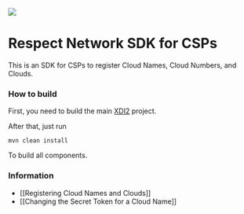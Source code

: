 <img src="http://respectnetwork.github.com/rn-member-graph-service/images/logo.png"><br>

Respect Network SDK for CSPs
============================

This is an SDK for CSPs to register Cloud Names, Cloud Numbers, and Clouds.

### How to build

First, you need to build the main [XDI2](http://github.com/projectdanube/xdi2) project.

After that, just run

    mvn clean install

To build all components.

### Information

* [[Registering Cloud Names and Clouds]]
* [[Changing the Secret Token for a Cloud Name]]
